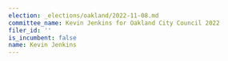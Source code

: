 ```yaml
---
election: _elections/oakland/2022-11-08.md
committee_name: Kevin Jenkins for Oakland City Council 2022
filer_id: ''
is_incumbent: false
name: Kevin Jenkins
---
```

